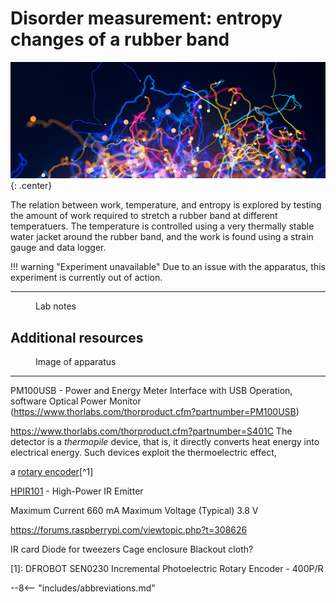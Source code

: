 # Disorder measurement: entropy changes of a rubber band

![](entropy/header.jpg){: .center}

The relation between work, temperature, and entropy is explored by testing the amount of work required to stretch a rubber band at different temperatuers. The temperature is controlled using a very thermally stable water jacket around the rubber band, and the work is found using a strain gauge and data logger.

!!! warning "Experiment unavailable"
    Due to an issue with the apparatus, this experiment is currently out of action.

---

<figure markdown>
<a href = 'Legacy/Entropy_notes.pdf'> <i class="fas fa-file-pdf fa-3x"></i> </a>
    <figcaption>Lab notes
    </figcaption>
</figure>

## Additional resources

<figure markdown>
<a href = 'Legacy/Entropy_image.pdf'> <i class="fas fa-image fa-3x"></i> </a>
    <figcaption>Image of apparatus
    </figcaption>
</figure>


---

PM100USB - Power and Energy Meter Interface with USB Operation, software Optical Power Monitor (https://www.thorlabs.com/thorproduct.cfm?partnumber=PM100USB)

https://www.thorlabs.com/thorproduct.cfm?partnumber=S401C
The detector is a _thermopile_ device, that is, it directly converts heat energy into electrical energy. Such devices exploit the thermoelectric effect,

a [rotary encoder](https://wiki.dfrobot.com/Incremental_Photoelectric_Rotary_Encoder_-_400P_R_SKU__SEN0230)[^1]

[HPIR101](https://www.thorlabschina.cn/thorproduct.cfm?partnumber=HPIR101) - High-Power IR Emitter

Maximum Current 660 mA
Maximum Voltage (Typical) 3.8 V

https://forums.raspberrypi.com/viewtopic.php?t=308626

IR card
Diode for tweezers
Cage enclosure
Blackout cloth?

[1]: DFROBOT SEN0230 Incremental Photoelectric Rotary Encoder - 400P/R

--8<-- "includes/abbreviations.md"
